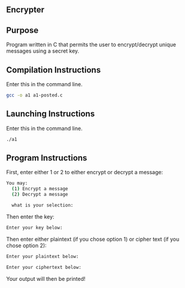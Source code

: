 ## Encrypter

## Purpose
Program written in C that permits the user to encrypt/decrypt unique messages using a secret key.

## Compilation Instructions
Enter this in the command line.

```bash
gcc -o a1 a1-posted.c
```

## Launching Instructions
Enter this in the command line.
```bash
./a1
```

## Program Instructions

First, enter either 1 or 2 to either encrypt or decrypt a message:
```bash
You may:
  (1) Encrypt a message 
  (2) Decrypt a message 

  what is your selection:
```

Then enter the key:
```bash
Enter your key below:
```
Then enter either plaintext (if you chose option 1) or cipher text (if you chose option 2):
```bash
Enter your plaintext below:
```
```bash
Enter your ciphertext below:
```
Your output will then be printed!

